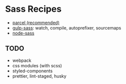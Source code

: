 # Sass Recipes

- [parcel (recommended)](https://github.com/hellobrian/sass-recipes/tree/master/parcel)
- [gulp-sass](https://github.com/hellobrian/sass-recipes/tree/master/gulp): watch, compile, autoprefixer, sourcemaps
- [node-sass](https://github.com/hellobrian/sass-recipes/tree/master/node-sass)

## TODO

- webpack
- css modules (with scss)
- styled-components
- prettier, lint-staged, husky
